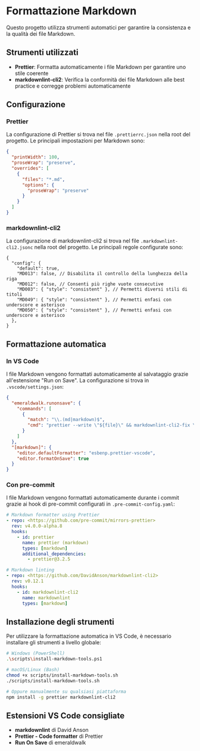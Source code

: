 # Formattazione Markdown

Questo progetto utilizza strumenti automatici per garantire la consistenza e la qualità dei file Markdown.

## Strumenti utilizzati

- **Prettier**: Formatta automaticamente i file Markdown per garantire uno stile coerente
- **markdownlint-cli2**: Verifica la conformità dei file Markdown alle best practice e corregge problemi automaticamente

## Configurazione

### Prettier

La configurazione di Prettier si trova nel file `.prettierrc.json` nella root del progetto. Le principali impostazioni per Markdown sono:

```json
{
  "printWidth": 100,
  "proseWrap": "preserve",
  "overrides": [
    {
      "files": "*.md",
      "options": {
        "proseWrap": "preserve"
      }
    }
  ]
}
```

### markdownlint-cli2

La configurazione di markdownlint-cli2 si trova nel file `.markdownlint-cli2.jsonc` nella root del progetto. Le principali regole configurate sono:

```jsonc
{
  "config": {
    "default": true,
    "MD013": false, // Disabilita il controllo della lunghezza della riga
    "MD012": false, // Consenti più righe vuote consecutive
    "MD003": { "style": "consistent" }, // Permetti diversi stili di titoli
    "MD049": { "style": "consistent" }, // Permetti enfasi con underscore e asterisco
    "MD050": { "style": "consistent" }, // Permetti enfasi con underscore e asterisco
  },
}
```

## Formattazione automatica

### In VS Code

I file Markdown vengono formattati automaticamente al salvataggio grazie all'estensione "Run on Save". La configurazione si trova in `.vscode/settings.json`:

```json
{
  "emeraldwalk.runonsave": {
    "commands": [
      {
        "match": "\\.(md|markdown)$",
        "cmd": "prettier --write \"${file}\" && markdownlint-cli2-fix \"${file}\""
      }
    ]
  },
  "[markdown]": {
    "editor.defaultFormatter": "esbenp.prettier-vscode",
    "editor.formatOnSave": true
  }
}
```

### Con pre-commit

I file Markdown vengono formattati automaticamente durante i commit grazie ai hook di pre-commit configurati in `.pre-commit-config.yaml`:

```yaml
# Markdown formatter using Prettier
- repo: <https://github.com/pre-commit/mirrors-prettier>
  rev: v4.0.0-alpha.8
  hooks:
    - id: prettier
      name: prettier (markdown)
      types: [markdown]
      additional_dependencies:
        - prettier@3.2.5

# Markdown linting
- repo: <https://github.com/DavidAnson/markdownlint-cli2>
  rev: v0.12.1
  hooks:
    - id: markdownlint-cli2
      name: markdownlint
      types: [markdown]
```

## Installazione degli strumenti

Per utilizzare la formattazione automatica in VS Code, è necessario installare gli strumenti a livello globale:

```bash
# Windows (PowerShell)
.\scripts\install-markdown-tools.ps1

# macOS/Linux (Bash)
chmod +x scripts/install-markdown-tools.sh
./scripts/install-markdown-tools.sh

# Oppure manualmente su qualsiasi piattaforma
npm install -g prettier markdownlint-cli2
```

## Estensioni VS Code consigliate

- **markdownlint** di David Anson
- **Prettier - Code formatter** di Prettier
- **Run On Save** di emeraldwalk
